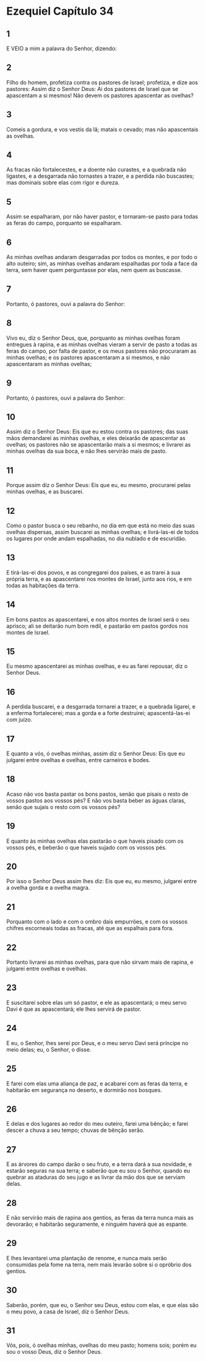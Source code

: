 # Ezequiel Capítulo 34

## 1
E VEIO a mim a palavra do Senhor, dizendo:

## 2
Filho do homem, profetiza contra os pastores de Israel; profetiza, e dize aos pastores: Assim diz o Senhor Deus: Ai dos pastores de Israel que se apascentam a si mesmos! Não devem os pastores apascentar as ovelhas?

## 3
Comeis a gordura, e vos vestis da lã; matais o cevado; mas não apascentais as ovelhas.

## 4
As fracas não fortalecestes, e a doente não curastes, e a quebrada não ligastes, e a desgarrada não tornastes a trazer, e a perdida não buscastes; mas dominais sobre elas com rigor e dureza.

## 5
Assim se espalharam, por não haver pastor, e tornaram-se pasto para todas as feras do campo, porquanto se espalharam.

## 6
As minhas ovelhas andaram desgarradas por todos os montes, e por todo o alto outeiro; sim, as minhas ovelhas andaram espalhadas por toda a face da terra, sem haver quem perguntasse por elas, nem quem as buscasse.

## 7
Portanto, ó pastores, ouvi a palavra do Senhor:

## 8
Vivo eu, diz o Senhor Deus, que, porquanto as minhas ovelhas foram entregues à rapina, e as minhas ovelhas vieram a servir de pasto a todas as feras do campo, por falta de pastor, e os meus pastores não procuraram as minhas ovelhas; e os pastores apascentaram a si mesmos, e não apascentaram as minhas ovelhas;

## 9
Portanto, ó pastores, ouvi a palavra do Senhor:

## 10
Assim diz o Senhor Deus: Eis que eu estou contra os pastores; das suas mãos demandarei as minhas ovelhas, e eles deixarão de apascentar as ovelhas; os pastores não se apascentarão mais a si mesmos; e livrarei as minhas ovelhas da sua boca, e não lhes servirão mais de pasto.

## 11
Porque assim diz o Senhor Deus: Eis que eu, eu mesmo, procurarei pelas minhas ovelhas, e as buscarei.

## 12
Como o pastor busca o seu rebanho, no dia em que está no meio das suas ovelhas dispersas, assim buscarei as minhas ovelhas; e livrá-las-ei de todos os lugares por onde andam espalhadas, no dia nublado e de escuridão.

## 13
E tirá-las-ei dos povos, e as congregarei dos países, e as trarei à sua própria terra, e as apascentarei nos montes de Israel, junto aos rios, e em todas as habitações da terra.

## 14
Em bons pastos as apascentarei, e nos altos montes de Israel será o seu aprisco; ali se deitarão num bom redil, e pastarão em pastos gordos nos montes de Israel.

## 15
Eu mesmo apascentarei as minhas ovelhas, e eu as farei repousar, diz o Senhor Deus.

## 16
A perdida buscarei, e a desgarrada tornarei a trazer, e a quebrada ligarei, e a enferma fortalecerei; mas a gorda e a forte destruirei; apascentá-las-ei com juízo.

## 17
E quanto a vós, ó ovelhas minhas, assim diz o Senhor Deus: Eis que eu julgarei entre ovelhas e ovelhas, entre carneiros e bodes.

## 18
Acaso não vos basta pastar os bons pastos, senão que pisais o resto de vossos pastos aos vossos pés? E não vos basta beber as águas claras, senão que sujais o resto com os vossos pés?

## 19
E quanto às minhas ovelhas elas pastarão o que haveis pisado com os vossos pés, e beberão o que haveis sujado com os vossos pés.

## 20
Por isso o Senhor Deus assim lhes diz: Eis que eu, eu mesmo, julgarei entre a ovelha gorda e a ovelha magra.

## 21
Porquanto com o lado e com o ombro dais empurrões, e com os vossos chifres escorneais todas as fracas, até que as espalhais para fora.

## 22
Portanto livrarei as minhas ovelhas, para que não sirvam mais de rapina, e julgarei entre ovelhas e ovelhas.

## 23
E suscitarei sobre elas um só pastor, e ele as apascentará; o meu servo Davi é que as apascentará; ele lhes servirá de pastor.

## 24
E eu, o Senhor, lhes serei por Deus, e o meu servo Davi será príncipe no meio delas; eu, o Senhor, o disse.

## 25
E farei com elas uma aliança de paz, e acabarei com as feras da terra, e habitarão em segurança no deserto, e dormirão nos bosques.

## 26
E delas e dos lugares ao redor do meu outeiro, farei uma bênção; e farei descer a chuva a seu tempo; chuvas de bênção serão.

## 27
E as árvores do campo darão o seu fruto, e a terra dará a sua novidade, e estarão seguras na sua terra; e saberão que eu sou o Senhor, quando eu quebrar as ataduras do seu jugo e as livrar da mão dos que se serviam delas.

## 28
E não servirão mais de rapina aos gentios, as feras da terra nunca mais as devorarão; e habitarão seguramente, e ninguém haverá que as espante.

## 29
E lhes levantarei uma plantação de renome, e nunca mais serão consumidas pela fome na terra, nem mais levarão sobre si o opróbrio dos gentios.

## 30
Saberão, porém, que eu, o Senhor seu Deus, estou com elas, e que elas são o meu povo, a casa de Israel, diz o Senhor Deus.

## 31
Vós, pois, ó ovelhas minhas, ovelhas do meu pasto; homens sois; porém eu sou o vosso Deus, diz o Senhor Deus.

